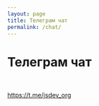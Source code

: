 ```yaml
---
layout: page
title: Телеграм чат
permalink: /chat/
---
```


# Телеграм чат

<br/>

https://t.me/jsdev_org

